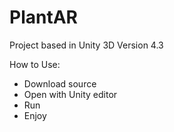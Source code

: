 PlantAR
=======
Project based in Unity 3D Version 4.3

How to Use:
  * Download source
  * Open with Unity editor
  * Run
  * Enjoy
